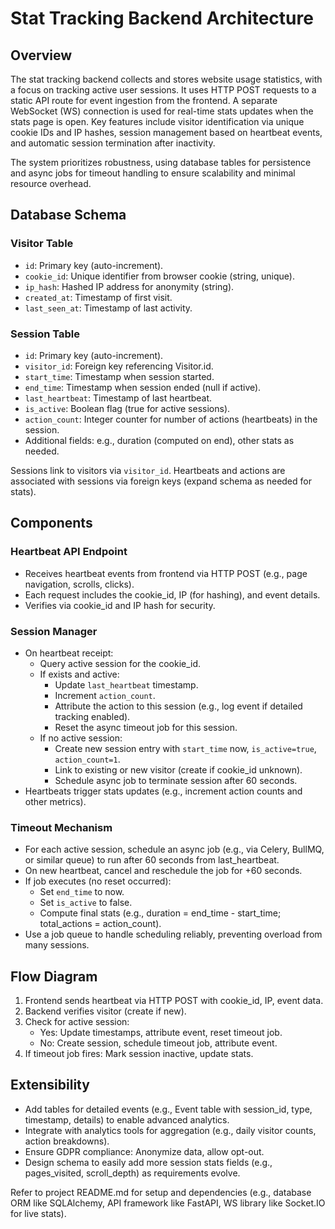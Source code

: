 # Stat Tracking Backend Architecture

## Overview

The stat tracking backend collects and stores website usage statistics, with a focus on tracking active user sessions. It uses HTTP POST requests to a static API route for event ingestion from the frontend. A separate WebSocket (WS) connection is used for real-time stats updates when the stats page is open. Key features include visitor identification via unique cookie IDs and IP hashes, session management based on heartbeat events, and automatic session termination after inactivity.

The system prioritizes robustness, using database tables for persistence and async jobs for timeout handling to ensure scalability and minimal resource overhead.

## Database Schema

### Visitor Table
- `id`: Primary key (auto-increment).
- `cookie_id`: Unique identifier from browser cookie (string, unique).
- `ip_hash`: Hashed IP address for anonymity (string).
- `created_at`: Timestamp of first visit.
- `last_seen_at`: Timestamp of last activity.

### Session Table
- `id`: Primary key (auto-increment).
- `visitor_id`: Foreign key referencing Visitor.id.
- `start_time`: Timestamp when session started.
- `end_time`: Timestamp when session ended (null if active).
- `last_heartbeat`: Timestamp of last heartbeat.
- `is_active`: Boolean flag (true for active sessions).
- `action_count`: Integer counter for number of actions (heartbeats) in the session.
- Additional fields: e.g., duration (computed on end), other stats as needed.

Sessions link to visitors via `visitor_id`. Heartbeats and actions are associated with sessions via foreign keys (expand schema as needed for stats).

## Components

### Heartbeat API Endpoint

- Receives heartbeat events from frontend via HTTP POST (e.g., page navigation, scrolls, clicks).
- Each request includes the cookie_id, IP (for hashing), and event details.
- Verifies via cookie_id and IP hash for security.

### Session Manager
- On heartbeat receipt:
  - Query active session for the cookie_id.
  - If exists and active:
    - Update `last_heartbeat` timestamp.
    - Increment `action_count`.
    - Attribute the action to this session (e.g., log event if detailed tracking enabled).
    - Reset the async timeout job for this session.
  - If no active session:
    - Create new session entry with `start_time` now, `is_active=true`, `action_count=1`.
    - Link to existing or new visitor (create if cookie_id unknown).
    - Schedule async job to terminate session after 60 seconds.
- Heartbeats trigger stats updates (e.g., increment action counts and other metrics).

### Timeout Mechanism
- For each active session, schedule an async job (e.g., via Celery, BullMQ, or similar queue) to run after 60 seconds from last_heartbeat.
- On new heartbeat, cancel and reschedule the job for +60 seconds.
- If job executes (no reset occurred):
  - Set `end_time` to now.
  - Set `is_active` to false.
  - Compute final stats (e.g., duration = end_time - start_time; total_actions = action_count).
- Use a job queue to handle scheduling reliably, preventing overload from many sessions.

## Flow Diagram

1. Frontend sends heartbeat via HTTP POST with cookie_id, IP, event data.
2. Backend verifies visitor (create if new).
3. Check for active session:
   - Yes: Update timestamps, attribute event, reset timeout job.
   - No: Create session, schedule timeout job, attribute event.
4. If timeout job fires: Mark session inactive, update stats.

## Extensibility
- Add tables for detailed events (e.g., Event table with session_id, type, timestamp, details) to enable advanced analytics.
- Integrate with analytics tools for aggregation (e.g., daily visitor counts, action breakdowns).
- Ensure GDPR compliance: Anonymize data, allow opt-out.
- Design schema to easily add more session stats fields (e.g., pages_visited, scroll_depth) as requirements evolve.

Refer to project README.md for setup and dependencies (e.g., database ORM like SQLAlchemy, API framework like FastAPI, WS library like Socket.IO for live stats).
